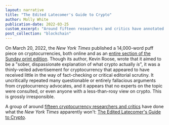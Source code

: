 ```yaml
---
layout: narrative
title: "The Edited Latecomer's Guide to Crypto"
author: Molly White
publication-date: 2022-03-25
custom_excerpt: "Around fifteen researchers and critics have annotated a thinly-veiled cryptocurrency advertisement that ran in the New York Times. We try to provide the editorial scrutiny and critical perspectives that the piece so irresponsibly lacked."
post_collection: "blockchain"
---
```


On March 20, 2022, the _New York Times_ published a 14,000-word puff piece on cryptocurrencies, both online and as an [entire section of the Sunday print edition](https://web.archive.org/web/20220401215134/https://twitter.com/kevinroose/status/1505582695287468036). Though its author, Kevin Roose, wrote that it aimed to be a "sober, dispassionate explanation of what crypto actually _is_", it was a thinly-veiled advertisement for cryptocurrency that appeared to have received little in the way of fact-checking or critical editorial scrutiny. It uncritically repeated many questionable or entirely fallacious arguments from cryptocurrency advocates, and it appears that no experts on the topic were consulted, or even anyone with a less-than-rosy view on crypto. This is grossly irresponsible.

A group of around [fifteen cryptocurrency researchers and critics](https://www.mollywhite.net/annotations/latecomers-guide-to-crypto#contributors) have done what the _New York Times_ apparently won't: [The Edited Latecomer's Guide to Crypto](https://www.mollywhite.net/annotations/latecomers-guide-to-crypto).